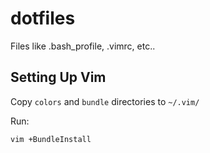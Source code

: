 dotfiles
========

Files like .bash_profile, .vimrc, etc..


## Setting Up Vim
Copy `colors` and `bundle` directories to `~/.vim/`

Run:
```
vim +BundleInstall
```

